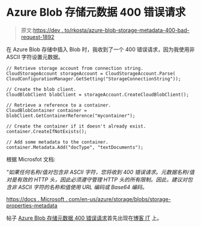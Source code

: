 # Azure Blob 存储元数据 400 错误请求

> 原文:[https://dev . to/rkosta/azure-blob-storage-metadata-400-bad-request-1892](https://dev.to/rkosta/azure-blob-storage-metadata-400-bad-request-1892)

在 Azure Blob 存储中插入 Blob 时，我收到了一个 400 错误请求，因为我使用非 ASCII 字符设置元数据。

```
// Retrieve storage account from connection string. 
CloudStorageAccount storageAccount = CloudStorageAccount.Parse( CloudConfigurationManager.GetSetting("StorageConnectionString")); 

// Create the blob client. 
CloudBlobClient blobClient = storageAccount.CreateCloudBlobClient(); 

// Retrieve a reference to a container. 
CloudBlobContainer container = blobClient.GetContainerReference("mycontainer"); 

// Create the container if it doesn't already exist.
container.CreateIfNotExists(); 

// Add some metadata to the container. 
container.Metadata.Add("docType", "textDocuments"); 
```

根据 Microsfot 文档:

*"如果任何名称/值对包含非 ASCII 字符，您将收到 400 错误请求。元数据名称/值对是有效的 HTTP 头，因此必须遵守管理 HTTP 头的所有限制。因此，建议对包含非 ASCII 字符的名称和值使用 URL 编码或 Base64 编码。*

[https://docs . Microsoft . com/en-us/azure/storage/blobs/storage-properties-metadata](https://docs.microsoft.com/en-us/azure/storage/blobs/storage-properties-metadata)

帖子 [Azure Blob 存储元数据 400 错误请求](https://blogit.create.pt/ricardocosta/2017/11/10/azure-blob-storage-metadata-400-bad-request/)首先出现在[博客 IT](https://blogit.create.pt) 上。